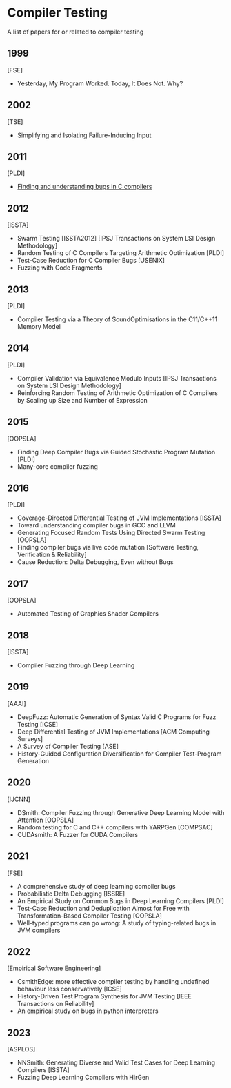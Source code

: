 # Compiler Testing
A list of papers for or related to compiler testing

## 1999
[FSE]
+ Yesterday, My Program Worked. Today, It Does Not. Why?
## 2002
[TSE]
+ Simplifying and Isolating Failure-Inducing Input
## 2011
[PLDI]
+ [Finding and understanding bugs in C compilers](https://dl.acm.org/doi/10.1145/1993316.1993532)
## 2012
[ISSTA]
+ Swarm Testing [ISSTA2012]
[IPSJ Transactions on System LSI Design Methodology]
+ Random Testing of C Compilers Targeting Arithmetic Optimization
[PLDI]
+ Test-Case Reduction for C Compiler Bugs
[USENIX]
+ Fuzzing with Code Fragments
## 2013
[PLDI]
+ Compiler Testing via a Theory of SoundOptimisations in the C11/C++11 Memory Model
## 2014
[PLDI]
+ Compiler Validation via Equivalence Modulo Inputs
[IPSJ Transactions on System LSI Design Methodology]
+ Reinforcing Random Testing of Arithmetic Optimization of C Compilers by Scaling up Size and Number of Expression
## 2015
[OOPSLA]
+ Finding Deep Compiler Bugs via Guided Stochastic Program Mutation
[PLDI]
+ Many-core compiler fuzzing
## 2016
[PLDI]
+ Coverage-Directed Differential Testing of JVM Implementations 
[ISSTA]
+ Toward understanding compiler bugs in GCC and LLVM
+ Generating Focused Random Tests Using Directed Swarm Testing
[OOPSLA]
+ Finding compiler bugs via live code mutation
[Software Testing, Verification & Reliability]
+ Cause Reduction: Delta Debugging, Even without Bugs
## 2017
[OOPSLA]
+ Automated Testing of Graphics Shader Compilers
## 2018
[ISSTA]
+ Compiler Fuzzing through Deep Learning
## 2019
[AAAI]
+ DeepFuzz: Automatic Generation of Syntax Valid C Programs for Fuzz Testing
[ICSE]
+ Deep Differential Testing of JVM Implementations
[ACM Computing Surveys]
+ A Survey of Compiler Testing
[ASE]
+ History-Guided Configuration Diversification for Compiler Test-Program Generation
## 2020
[IJCNN]
+ DSmith: Compiler Fuzzing through Generative Deep Learning Model with Attention
[OOPSLA]
+ Random testing for C and C++ compilers with YARPGen
[COMPSAC]
+ CUDAsmith: A Fuzzer for CUDA Compilers
## 2021
[FSE]
+ A comprehensive study of deep learning compiler bugs
+ Probabilistic Delta Debugging
[ISSRE]
+ An Empirical Study on Common Bugs in Deep Learning Compilers
[PLDI]
+ Test-Case Reduction and Deduplication Almost for Free with Transformation-Based Compiler Testing
[OOPSLA]
+ Well-typed programs can go wrong: A study of typing-related bugs in JVM compilers
## 2022
[Empirical Software Engineering]
+ CsmithEdge: more effective compiler testing by handling undefined behaviour less conservatively
[ICSE]
+ History-Driven Test Program Synthesis for JVM Testing
[IEEE Transactions on Reliability]
+ An empirical study on bugs in python interpreters
## 2023
[ASPLOS]
+ NNSmith: Generating Diverse and Valid Test Cases for Deep Learning Compilers
[ISSTA]
+ Fuzzing Deep Learning Compilers with HirGen
